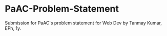 # PaAC-Problem-Statement
Submission for PaAC's problem statement for Web Dev by Tanmay Kumar, EPh, 1y.
